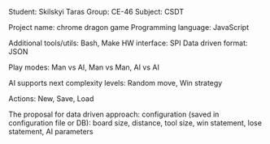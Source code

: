 Student: Skilskyi Taras Group: CE-46 Subject: CSDT

Project name: chrome dragon game Programming language: JavaScript

Additional tools/utils: Bash, Make HW interface: SPI Data driven format: JSON

Play modes: Man vs AI, Man vs Man, AI vs AI

AI supports next complexity levels: Random move, Win strategy

Actions: New, Save, Load

The proposal for data driven approach: configuration (saved in configuration file or DB): board size, distance, tool size, win statement, lose statement, AI parameters
